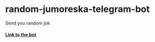 # random-jumoreska-telegram-bot

Send you random jok

#### [Link to the bot](https://t.me/random_jumoreska_bot)
